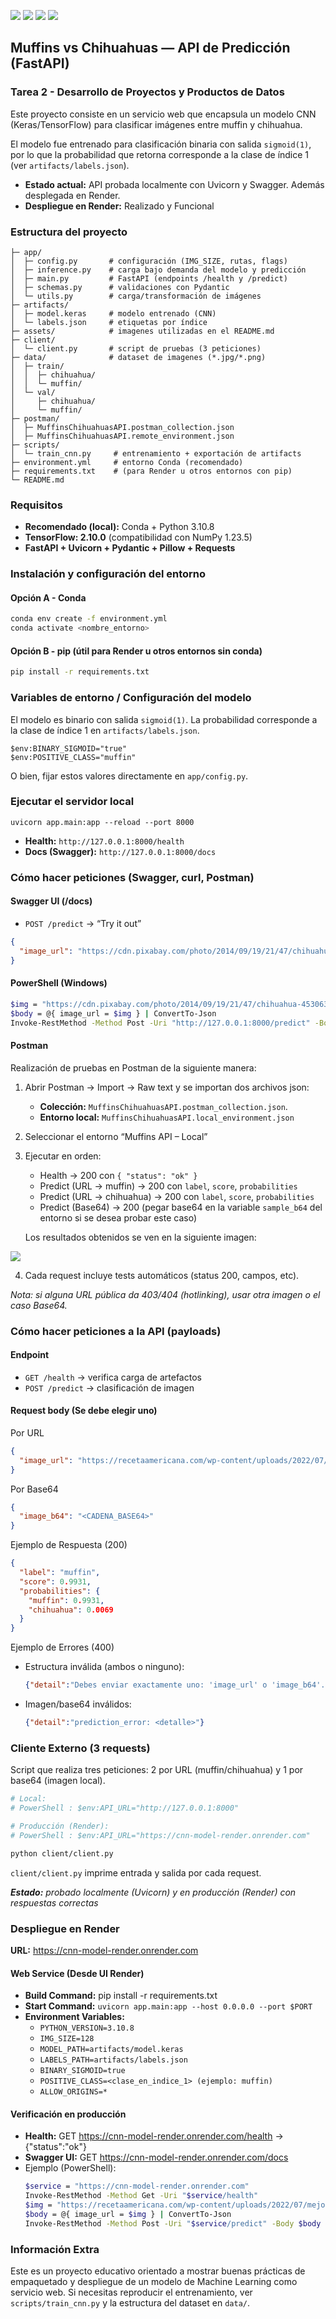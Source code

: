 <p align="left">
   <img src="https://img.shields.io/badge/Status-En%20Desarrollo-green?style=plastic">
   <img src="https://img.shields.io/badge/Python-3776AB?style=plastic&logo=python&logoColor=white"/>
   <img src="https://img.shields.io/badge/Jupyter-%23e58f1a.svg?style=plastic&logo=Jupyter&logoColor=white"/>

<img src="./assets/banner-cnn-render.png"/>

## **Muffins vs Chihuahuas — API de Predicción (FastAPI)**
### **Tarea 2 - Desarrollo de Proyectos y Productos de Datos**

Este proyecto consiste en un servicio web que encapsula un modelo CNN (Keras/TensorFlow) para clasificar imágenes entre muffin y chihuahua.

El modelo fue entrenado para clasificación binaria con salida ```sigmoid(1)```, por lo que la probabilidad que retorna corresponde a la clase de índice 1 (ver ```artifacts/labels.json```).

- **Estado actual:** API probada localmente con Uvicorn y Swagger. Además desplegada en Render.
- **Despliegue en Render:** Realizado y Funcional

### Estructura del proyecto

```
├─ app/
│  ├─ config.py       # configuración (IMG_SIZE, rutas, flags)
│  ├─ inference.py    # carga bajo demanda del modelo y predicción
│  ├─ main.py         # FastAPI (endpoints /health y /predict)
│  ├─ schemas.py      # validaciones con Pydantic
│  └─ utils.py        # carga/transformación de imágenes
├─ artifacts/
│  ├─ model.keras     # modelo entrenado (CNN)
│  └─ labels.json     # etiquetas por índice
├─ assets/            # imagenes utilizadas en el README.md
├─ client/
│  └─ client.py       # script de pruebas (3 peticiones)
├─ data/              # dataset de imagenes (*.jpg/*.png)
│  ├─ train/
│  │  ├─ chihuahua/         
│  │  └─ muffin/
│  └─ val/
│     ├─ chihuahua/
│     └─ muffin/
├─ postman/ 
│  ├─ MuffinsChihuahuasAPI.postman_collection.json
│  ├─ MuffinsChihuahuasAPI.remote_environment.json
├─ scripts/
│  └─ train_cnn.py     # entrenamiento + exportación de artifacts
├─ environment.yml     # entorno Conda (recomendado)
├─ requirements.txt    # (para Render u otros entornos con pip)
└─ README.md
```

### Requisitos

- **Recomendado (local):** Conda + Python 3.10.8
- **TensorFlow: 2.10.0** (compatibilidad con NumPy 1.23.5)
- **FastAPI + Uvicorn + Pydantic + Pillow + Requests**

### Instalación y configuración del entorno

#### Opción A - Conda
```bash
conda env create -f environment.yml
conda activate <nombre_entorno>
```
#### Opción B - pip (útil para Render u otros entornos sin conda)
```bash
pip install -r requirements.txt
```

### Variables de entorno / Configuración del modelo
El modelo es binario con salida ```sigmoid(1)```. La probabilidad corresponde a la clase de índice 1 en ```artifacts/labels.json```.
```
$env:BINARY_SIGMOID="true"
$env:POSITIVE_CLASS="muffin"
```

O bien, fijar estos valores directamente en ```app/config.py```.

### Ejecutar el servidor local
```
uvicorn app.main:app --reload --port 8000
```
- **Health:** ```http://127.0.0.1:8000/health```
- **Docs (Swagger):** ```http://127.0.0.1:8000/docs```


### Cómo hacer peticiones (Swagger, curl, Postman)

#### Swagger UI (/docs)
- ```POST /predict``` → “Try it out”

```json
{
  "image_url": "https://cdn.pixabay.com/photo/2014/09/19/21/47/chihuahua-453063_1280.jpg"
}
```
#### PowerShell (Windows)
```bash
$img = "https://cdn.pixabay.com/photo/2014/09/19/21/47/chihuahua-453063_1280.jpg"
$body = @{ image_url = $img } | ConvertTo-Json
Invoke-RestMethod -Method Post -Uri "http://127.0.0.1:8000/predict" -Body $body -ContentType "application/json"
```
#### Postman
Realización de pruebas en Postman de la siguiente manera:

1. Abrir Postman → Import → Raw text y se importan dos archivos json:
    - **Colección:** ```MuffinsChihuahuasAPI.postman_collection.json```.
    - **Entorno local:** ```MuffinsChihuahuasAPI.local_environment.json```

2. Seleccionar el entorno “Muffins API – Local” 
3. Ejecutar en orden:
    - Health → 200 con ```{ "status": "ok" }```
    - Predict (URL → muffin) → 200 con ```label```, ```score```, ```probabilities```
    - Predict (URL → chihuahua) → 200 con ```label```, ```score```, ```probabilities```
    - Predict (Base64) → 200 (pegar base64 en la variable ```sample_b64``` del entorno si se desea probar este caso)
    
    Los resultados obtenidos se ven en la siguiente imagen:
<img src="./assets/prueba-postman.png"/>

4. Cada request incluye tests automáticos (status 200, campos, etc).

*Nota: si alguna URL pública da 403/404 (hotlinking), usar otra imagen o el caso Base64.*


### Cómo hacer peticiones a la API (payloads)

#### Endpoint
- ```GET /health``` → verifica carga de artefactos
- ```POST /predict``` → clasificación de imagen


#### Request body (Se debe elegir uno)

Por URL
```json
{
  "image_url": "https://recetaamericana.com/wp-content/uploads/2022/07/mejor-magdalenas-chispas-chocolate-300x300.jpg"
}
```
Por Base64
```json
{
  "image_b64": "<CADENA_BASE64>"
}
```
Ejemplo de Respuesta (200)
```json
{
  "label": "muffin",
  "score": 0.9931,
  "probabilities": {
    "muffin": 0.9931,
    "chihuahua": 0.0069
  }
}
```
Ejemplo de Errores (400)
- Estructura inválida (ambos o ninguno):
    ```json
    {"detail":"Debes enviar exactamente uno: 'image_url' o 'image_b64'."}
    ```
- Imagen/base64 inválidos:
    ```json
    {"detail":"prediction_error: <detalle>"}
    ```

### Cliente Externo (3 requests)

Script que realiza tres peticiones: 2 por URL (muffin/chihuahua) y 1 por base64 (imagen local).  

```bash
# Local:
# PowerShell : $env:API_URL="http://127.0.0.1:8000"

# Producción (Render):
# PowerShell : $env:API_URL="https://cnn-model-render.onrender.com"

python client/client.py
```

```client/client.py``` imprime entrada y salida por cada request.

 ***Estado:** probado localmente (Uvicorn) y en producción (Render) con respuestas correctas*


### Despliegue en Render

**URL:** https://cnn-model-render.onrender.com

#### Web Service (Desde UI Render)

- **Build Command:** pip install -r requirements.txt
- **Start Command:** ```uvicorn app.main:app --host 0.0.0.0 --port $PORT```
- **Environment Variables:**
    - ```PYTHON_VERSION=3.10.8```
    - ```IMG_SIZE=128```
    - ```MODEL_PATH=artifacts/model.keras```
    - ```LABELS_PATH=artifacts/labels.json```
    - ```BINARY_SIGMOID=true```
    - ```POSITIVE_CLASS=<clase_en_indice_1> (ejemplo: muffin)```
    - ```ALLOW_ORIGINS=*```

#### Verificación en producción

- **Health:** GET https://cnn-model-render.onrender.com/health → {"status":"ok"}
- **Swagger UI:** GET https://cnn-model-render.onrender.com/docs
- Ejemplo (PowerShell):
    ```bash
    $service = "https://cnn-model-render.onrender.com"
    Invoke-RestMethod -Method Get -Uri "$service/health"
    $img = "https://recetaamericana.com/wp-content/uploads/2022/07/mejor-magdalenas-chispas-chocolate-300x300.jpg"
    $body = @{ image_url = $img } | ConvertTo-Json
    Invoke-RestMethod -Method Post -Uri "$service/predict" -Body $body -ContentType "application/json"
    ```

### Información Extra

Este es un proyecto educativo orientado a mostrar buenas prácticas de empaquetado y despliegue de un modelo de Machine Learning como servicio web. Si necesitas reproducir el entrenamiento, ver ```scripts/train_cnn.py``` y la estructura del dataset en ```data/```.